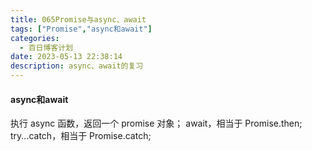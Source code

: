 ```yaml
---
title: 065Promise与async、await
tags: ["Promise","async和await"]
categories:
  - 百日博客计划
date: 2023-05-13 22:38:14
description: async、await的复习
---
```


#### async和await

执行 async 函数，返回一个 promise 对象；
await，相当于 Promise.then;
try...catch，相当于 Promise.catch;